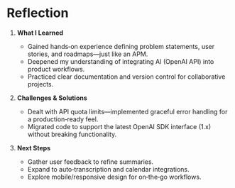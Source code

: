 # Reflection

1. **What I Learned**  
   - Gained hands‑on experience defining problem statements, user stories, and roadmaps—just like an APM.
   - Deepened my understanding of integrating AI (OpenAI API) into product workflows.
   - Practiced clear documentation and version control for collaborative projects.

2. **Challenges & Solutions**  
   - Dealt with API quota limits—implemented graceful error handling for a production‑ready feel.
   - Migrated code to support the latest OpenAI SDK interface (1.x) without breaking functionality.

3. **Next Steps**  
   - Gather user feedback to refine summaries.  
   - Expand to auto‑transcription and calendar integrations.  
   - Explore mobile/responsive design for on‑the‑go workflows.


